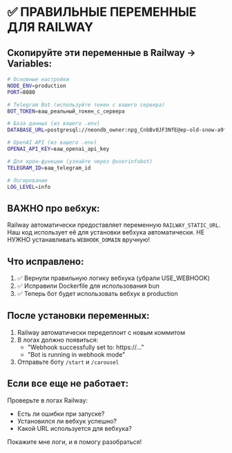 # ✅ ПРАВИЛЬНЫЕ ПЕРЕМЕННЫЕ ДЛЯ RAILWAY

## Скопируйте эти переменные в Railway → Variables:

```bash
# Основные настройки
NODE_ENV=production
PORT=8080

# Telegram Bot (используйте токен с вашего сервера)
BOT_TOKEN=ваш_реальный_токен_с_сервера

# База данных (из вашего .env)
DATABASE_URL=postgresql://neondb_owner:npg_CnbBv0JF3NfE@ep-old-snow-a9fqfoj1-pooler.gwc.azure.neon.tech/neondb?sslmode=require&channel_binding=require

# OpenAI API (из вашего .env)
OPENAI_API_KEY=ваш_openai_api_key

# Для крон-функции (узнайте через @userinfobot)  
TELEGRAM_ID=ваш_telegram_id

# Логирование
LOG_LEVEL=info
```

## ВАЖНО про вебхук:

Railway автоматически предоставляет переменную `RAILWAY_STATIC_URL`. 
Наш код использует её для установки вебхука автоматически.
НЕ НУЖНО устанавливать `WEBHOOK_DOMAIN` вручную!

## Что исправлено:

1. ✅ Вернули правильную логику вебхука (убрали USE_WEBHOOK)
2. ✅ Исправили Dockerfile для использования bun
3. ✅ Теперь бот будет использовать вебхук в production

## После установки переменных:

1. Railway автоматически передеплоит с новым коммитом
2. В логах должно появиться:
   - "Webhook successfully set to: https://..."
   - "Bot is running in webhook mode"
3. Отправьте боту `/start` и `/carousel`

## Если все еще не работает:

Проверьте в логах Railway:
- Есть ли ошибки при запуске?
- Установился ли вебхук успешно?
- Какой URL используется для вебхука?

Покажите мне логи, и я помогу разобраться!
